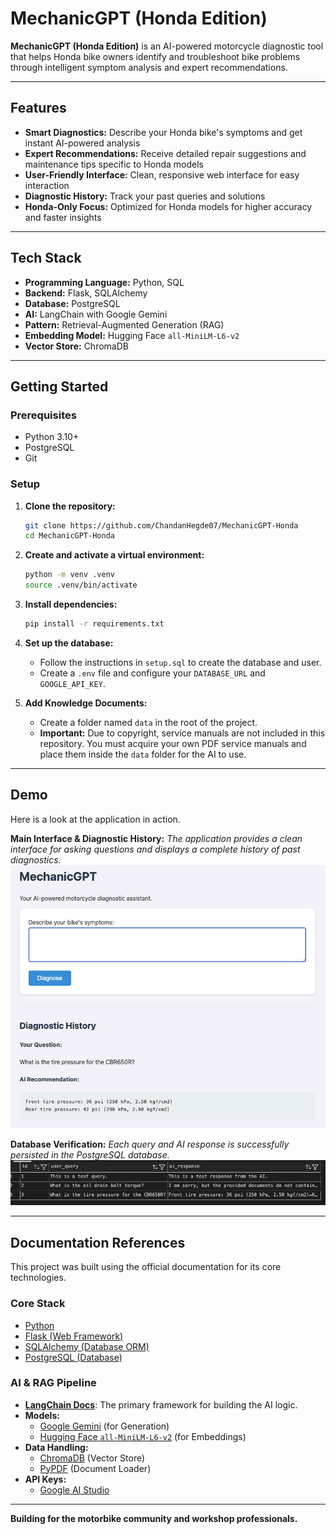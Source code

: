 # MechanicGPT (Honda Edition)

**MechanicGPT (Honda Edition)** is an AI-powered motorcycle diagnostic tool that helps Honda bike owners identify and troubleshoot bike problems through intelligent symptom analysis and expert recommendations.

---

## Features

* **Smart Diagnostics:** Describe your Honda bike's symptoms and get instant AI-powered analysis
* **Expert Recommendations:** Receive detailed repair suggestions and maintenance tips specific to Honda models
* **User-Friendly Interface:** Clean, responsive web interface for easy interaction
* **Diagnostic History:** Track your past queries and solutions
* **Honda-Only Focus:** Optimized for Honda models for higher accuracy and faster insights

---

## Tech Stack

*   **Programming Language:** Python, SQL
*   **Backend:** Flask, SQLAlchemy
*   **Database:** PostgreSQL
*   **AI:** LangChain with Google Gemini
*   **Pattern:** Retrieval-Augmented Generation (RAG)
*   **Embedding Model:** Hugging Face `all-MiniLM-L6-v2`
*   **Vector Store:** ChromaDB
---

## Getting Started

### Prerequisites

- Python 3.10+
- PostgreSQL
- Git

### Setup

1.  **Clone the repository:**
    ```bash
    git clone https://github.com/ChandanHegde07/MechanicGPT-Honda
    cd MechanicGPT-Honda
    ```

2.  **Create and activate a virtual environment:**
    ```bash
    python -m venv .venv
    source .venv/bin/activate
    ```

3.  **Install dependencies:**
    ```bash
    pip install -r requirements.txt
    ```

4.  **Set up the database:**
    -   Follow the instructions in `setup.sql` to create the database and user.
    -   Create a `.env` file and configure your `DATABASE_URL` and `GOOGLE_API_KEY`.

5.  **Add Knowledge Documents:**
    -   Create a folder named `data` in the root of the project.
    -   **Important:** Due to copyright, service manuals are not included in this repository. You must acquire your own PDF service manuals and place them inside the `data` folder for the AI to use.

---

## Demo

Here is a look at the application in action.

**Main Interface & Diagnostic History:**
*The application provides a clean interface for asking questions and displays a complete history of past diagnostics.*
![Main Application Interface](screenshots/main-page.png)

**Database Verification:**
*Each query and AI response is successfully persisted in the PostgreSQL database.*
![Database Verification](screenshots/database-view.png)

---

## Documentation References

This project was built using the official documentation for its core technologies.

### Core Stack

*   [Python](https://docs.python.org/3/)
*   [Flask (Web Framework)](https://flask.palletsprojects.com/)
*   [SQLAlchemy (Database ORM)](https://docs.sqlalchemy.org/)
*   [PostgreSQL (Database)](https://www.postgresql.org/docs/)

### AI & RAG Pipeline

*   **[LangChain Docs](https://python.langchain.com/docs/tutorials/llm_chain/)**: The primary framework for building the AI logic.
*   **Models:**
    *   [Google Gemini](https://python.langchain.com/docs/integrations/chat/google_generative_ai/) (for Generation)
    *   [Hugging Face `all-MiniLM-L6-v2`](https://huggingface.co/sentence-transformers/all-MiniLM-L6-v2) (for Embeddings)
*   **Data Handling:**
    *   [ChromaDB](https://python.langchain.com/v0.2/docs/integrations/vectorstores/chroma/) (Vector Store)
    *   [PyPDF](https://python.langchain.com/docs/integrations/document_loaders/pypdfloader/) (Document Loader)
*   **API Keys:**
    *   [Google AI Studio](https://ai.google.dev/)

---

**Building for the motorbike community and workshop professionals.**